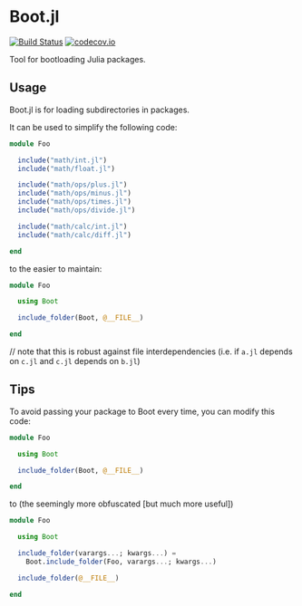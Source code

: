 # Boot.jl

[![Build Status](https://travis-ci.org/djsegal/Boot.jl.svg?branch=master)](https://travis-ci.org/djsegal/Boot.jl) [![codecov.io](http://codecov.io/github/djsegal/Boot.jl/coverage.svg?branch=master)](http://codecov.io/github/djsegal/Boot.jl?branch=master)

Tool for bootloading Julia packages.

## Usage

Boot.jl is for loading subdirectories in packages.

It can be used to simplify the following code:

```julia
module Foo

  include("math/int.jl")
  include("math/float.jl")

  include("math/ops/plus.jl")
  include("math/ops/minus.jl")
  include("math/ops/times.jl")
  include("math/ops/divide.jl")

  include("math/calc/int.jl")
  include("math/calc/diff.jl")

end
```

to the easier to maintain:

```julia
module Foo

  using Boot

  include_folder(Boot, @__FILE__)

end
```

// note that this is robust against file interdependencies (i.e. if `a.jl` depends on `c.jl` and `c.jl` depends on `b.jl`)

## Tips

To avoid passing your package to Boot every time, you can modify this code:

```julia
module Foo

  using Boot

  include_folder(Boot, @__FILE__)

end
```

to (the seemingly more obfuscated [but much more useful])

```julia
module Foo

  using Boot

  include_folder(varargs...; kwargs...) =
    Boot.include_folder(Foo, varargs...; kwargs...)

  include_folder(@__FILE__)

end
```
